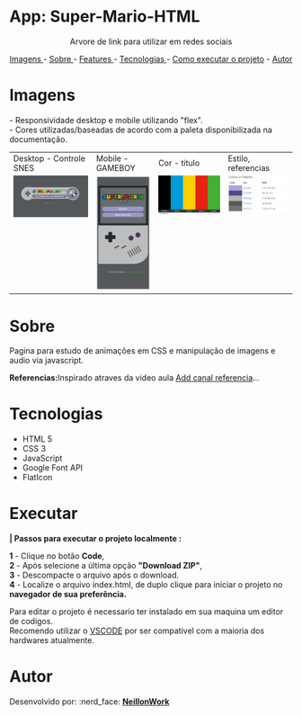 # App: Super-Mario-HTML

<p align="center">Arvore de link para utilizar em redes sociais</p>

<p align="center">
<a href="#imagens">Imagens </a> -
<a href="#sobre">Sobre </a> -
<a href="#features">Features </a> -
<a href="#tecnologias">Tecnologias </a> -
<a href="#executar">Como executar o projeto</a> -
<a href="#autor">Autor </a>
</p>

# Imagens

<p>
- Responsividade desktop e mobile utilizando "flex".</br>
- Cores utilizadas/baseadas de acordo com a paleta disponibilizada na documentação.
</p>

<table>
  <tr>
    <td>Desktop - Controle SNES</td>
    <td>Mobile - GAMEBOY</td>
    <td>Cor - titulo</td>
    <td>Estilo, referencias</td>
  </tr>
  <tr>
    <td valign="top"><img src="./images/Desktop.png"></td>
    <td valign="top"><img src="./images/Mobile.png"></td>  
    <td valign="top"><img src="./images/logoEstilo.png"></td>
    <td valign="top"><img src="./images/cores.png"></td>
  </tr>

 </table>

# Sobre

<p>
Pagina para estudo de animações em CSS e manipulação de imagens e audio via javascript.
</p>
<strong>Referencias:</strong><span>Inspirado atraves da video aula <a href="">Add canal referencia</a>...

# Tecnologias

<ul>
<li>HTML 5</li>
<li>CSS 3</li>
<li>JavaScript</li>
<li>Google Font API</li>
<li>FlatIcon</li>
</ul>

# Executar

<strong> | Passos para executar o projeto localmente :</strong>

<p>
<b>1</b> - Clique no botão <b>Code</b>,</br> 
<b>2</b> - Após selecione a última opção <b>"Download ZIP"</b>,</br>
<b>3</b> - Descompacte o arquivo após o download.</br>
<b>4</b> - Localize o arquivo index.html, de duplo clique para iniciar o projeto no <b>navegador de sua preferência.</b> </br>
</p>
<p>
Para editar o projeto é necessario ter instalado em sua maquina um editor de codigos.</br>
Recomendo utilizar o <a href="https://code.visualstudio.com/download" target="_blank">VSCODE</a> por ser compativel com a maioria dos hardwares atualmente. 
</p>

# Autor

<p>
Desenvolvido por: :nerd_face: <a href="https://github.com/NeillonWork"><strong> NeillonWork</strong>
</p>
